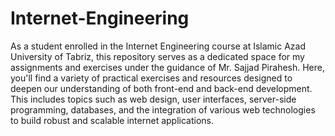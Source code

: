 # Internet-Engineering
As a student enrolled in the Internet Engineering course at Islamic Azad University of Tabriz, this repository serves as a dedicated space for my assignments and exercises under the guidance of Mr. Sajjad Pirahesh. Here, you'll find a variety of practical exercises and resources designed to deepen our understanding of both front-end and back-end development. This includes topics such as web design, user interfaces, server-side programming, databases, and the integration of various web technologies to build robust and scalable internet applications.
